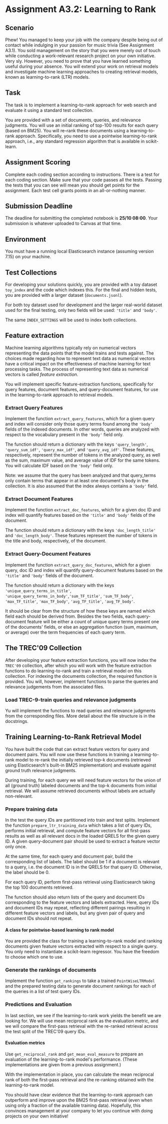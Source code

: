# Assignment A3.2: Learning to Rank

## Scenario

Phew! You managed to keep your job with the company despite being out of contact while indulging in your passion for music trivia (See Assignment A3.1). You sold management on the story that you were merely out of touch while conducting a work-relevant research project on your own initiative. Very sly. However, you need to prove that you have learned something useful during your absence. You will extend your work on retrieval models and investigate machine learning approaches to creating retrieval models,  known as learning-to-rank (LTR) models.  

## Task

The task is to implement a learning-to-rank approach for web search and evaluate it using a standard test collection.

You are provided with a set of documents, queries, and relevance judgments. You will use an initial ranking of top-100 results for each query (based on BM25). You will re-rank these documents using a learning-to-rank approach. Specifically, you need to use a pointwise learning-to-rank approach, i.e., any standard regression algorithm that is available in scikit-learn.

## Assignment Scoring

Complete each coding section according to instructions. There is a test for each coding section. Make sure that your code passes all the tests. Passing the tests that you can see will mean you should get points for the assignment. Each test cell grants points in an all-or-nothing manner.


## Submission Deadline

The deadline for submitting the completed notebook is **25/10 08:00**. Your submission is whatever uploaded to Canvas at that time.

## Environment
  
You must have a running local Elasticsearch instance (assuming version 7.15) on your machine.


## Test Collections

For developing your solutions quickly, you are provided with a toy dataset `toy_index` and the code which indexes this. For the final and hidden tests, you are provided with a larger dataset (`documents.jsonl`).  

For both toy dataset used for development and the larger real-world dataset used for the final testing, only two fields will be used: `'title'` and `'body'`. 

The same `INDEX_SETTINGS` will be used to index both collections.

## Feature extraction

Machine learning algorithms typically rely on numerical vectors representing the data points that the model trains and tests against. The choices made regarding how to represent text data as numerical vectors have a critical impact on the effectiveness of machine learning for text processing tasks. The process of representing text data as numerical vectors is called *feature extraction*. 

You will implement specific feature-extraction functions, specifically for query features, document features, and query-document features, for use in the learning-to-rank approach to retrieval models.

### Extract Query Features

Implement the function `extract_query_features`, which for a given query and index will consider only those query terms found among the `'body'` fields of the indexed documents. In other words, queries are analyzed with respect to the vocabulary present in the `'body'` field only.

The function should return a dictionary with the keys `'query_length'`, `'query_sum_idf'`, `'query_max_idf'`, and `'query_avg_idf'`. These features, respectively, represent the number of tokens in the analyzed query, as well as the sum, maximum value, and average value of IDF for the same tokens. You will calculate IDF based on the `'body'` field only. 

Note: we assume that the query has been analyzed and that query_terms only contain terms that appear in at least one document's body in the collection. It is also assumed that the index always contains a `'body'` field.

### Extract Document Features

Implement the function `extract_doc_features`, which for a given doc ID and index will quantify features based on the `'title'` and `'body'` fields of the document. 

The function should return a dictionary with the keys `'doc_length_title'` and `'doc_length_body'`. These features represent the number of tokens in the title and body, respectively, of the document.

### Extract Query-Document Features

Implement the function `extract_query_doc_features`, which for a given query, doc ID and index will quantify query-document features based on the `'title'` and `'body'` fields of the document. 

The function should return a dictionary with the keys `'unique_query_terms_in_title'`, `'unique_query_terms_in_body'`,`'sum_TF_title'`, `'sum_TF_body'`, `'max_TF_title'`, `'max_TF_body'`, `'avg_TF_title'`, `'avg_TF_body'`. 

It should be clear from the structure of how these keys are named which field each should be derived from. Besides the two fields, each query-document feature will be either a count of unique query terms present one of the documents' fields, or else an aggregation function (sum, maximum, or average) over the term frequencies of each query term. 

## The TREC'09 Collection

After developing your feature extraction functions, you will now index the `TREC'09` collection, after which you will work with the feature extraction functions to do learning-to-rank and train a retrieval model on this collection. For indexing the documents collection, the required function is provided. You will, however, implement functions to parse the queries and relevance judgements from the associated files. 

### Load TREC-9-train queries and relevance judgments

Yu will implement the functions to read queries and relevance judgments from the corresponding files. More detail about the file structure is in the docstrings.

## Training Learning-to-Rank Retrieval Model

You have built the code that can extract feature vectors for query and document pairs. You will now use these functions in training a learning-to-rank model to re-rank the initially retrieved top-k documents (retrieved using Elasticsearch's built-in BM25 implementation) and evaluate against ground truth relevance judgments. 

During training, for each query we will need feature vectors for the union of all (ground truth) labeled documents and the top-k documents from initial retrieval. We will assume retrieved documents without labels are actually non-relevant. 

### Prepare training data

In the test the query IDs are partitioned into train and test splits. Implement the function `prepare_ltr_training_data` which takes a list of query IDs, performs initial retrieval, and compute feature vectors for all first-pass results as well as all relevant docs in the loaded QRELS for the given query ID. A given query-document pair should be used to extract a feature vector only once. 

At the same time, for each query and document pair, build the corresponding list of labels. The label should be 1 if a document is relevant to a query, i.e. the document ID is in the QRELS for that query ID. Otherwise, the label should be 0. 

For each query ID, perform first-pass retrieval using Elasticsearch taking the top 100 documents retrieved.

The function should also return lists of the query and document IDs corresponding to the feature vectors and labels extracted. Here, query IDs and document IDs may repeat, reflecting different pairings resulting in different feature vectors and labels, but any given pair of query and document IDs should not repeat. 

#### A class for pointwise-based learning to rank model

You are provided the class for training a learning-to-rank model and ranking documents given feature vectors extracted with respect to a single query. You only need to instantiate a scikit-learn regressor. You have the freedom to choose which one to use. 

### Generate the rankings of documents

Implement the function `get_rankings` to take a trained `PointWiseLTRModel` and the prepared testing data to generate document rankings for each of the queries in a list of test query IDs. 

### Predictions and Evaluation

In last section, we see if the learning-to-rank work yields the benefit we are looking for. We will use mean reciprocal rank as the evaluation metric, and we will compare the first-pass retrieval with the re-ranked retrieval across the test split of the TREC'09 query IDs. 

#### Evaluation metrics

Use `get_reciprocal_rank` and `get_mean_eval_measure` to prepare an evaluation of the learning-to-rank model's performance. (These implementations are given from a previous assignment.)

With the implementation in place, you can calculate the mean reciprocal rank of both the first-pass retrieval and the re-ranking obtained with the learning-to-rank model.  

You should have clear evidence that the learning-to-rank approach can outperform and improve upon the BM25 first-pass retrieval (even when using only a fraction of the available training data). Hopefully, this convinces management at your company to let you continue with doing projects on your own initiative!